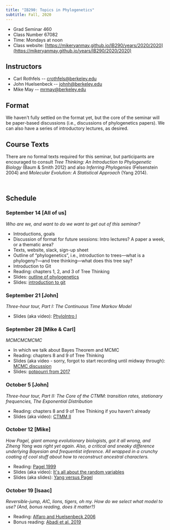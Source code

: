 ```yaml
---
title: "IB290: Topics in Phylogenetics"
subtitle: Fall, 2020
---
```


* Grad Seminar 460
* Class Number 67082
* Time: Mondays at noon
* Class website: [https://mikeryanmay.github.io/IB290/years/2020/2020](https://mikeryanmay.github.io/years/IB290/2020/2020)


## Instructors

* Carl Rothfels -- crothfels@berkeley.edu
* John Huelsenbeck -- johnh@berkeley.edu
* Mike May -- mrmay@berkeley.edu


## Format

We haven't fully settled on the format yet, but the core of the seminar will be paper-based discussions (i.e., discussions of phylogenetics papers). We can also have a series of introductory lectures, as desired.


## Course Texts

There are no formal texts required for this seminar, but participants are encouraged to consult *Tree Thinking: An Introduction to Phylogenetic Biology* (Baum & Smith 2012) and also *Inferring Phylogenies* (Felsenstein 2004) and *Molecular Evolution: A Statistical Approach* (Yang 2014).


&nbsp;
## Schedule

### September 14 [All of us]

*Who are we, and want to do we want to get out of this seminar?*
* Introductions, goals
* Discussion of format for future sessions: Intro lectures? A paper a week, or a thematic area?
* Texts, website, slack, sign-up sheet
* Outline of “phylogenetics”, i.e., introduction to trees—what is a phylogeny?—and tree thinking—what does this tree say?
* Introduction to Git
* Reading: chapters 1, 2, and 3 of Tree Thinking
* Slides: [outline of phylogenetics]( https://github.com/mikeryanmay/IB290/blob/master/years/2020/presentations/Mtg01_intro.ppt)
* Slides: [introduction to git](https://github.com/mikeryanmay/IB290/blob/master/content/lecture_slides/git.pdf)


### September 21 [John]
*Three-hour tour, Part I: The Continuous Time Markov Model*
* Slides (aka video): [PhyloIntro I](https://berkeley.box.com/s/qdypfnx52w04xlj1su3obzsmemrzrcw4)


### September 28 [Mike & Carl]
*MCMCMCMCMC*
* In which we talk about Bayes Theorem and MCMC
* Reading: chapters 8 and 9 of Tree Thinking
* Slides (aka video - sorry, forgot to start recording until midway through): [MCMC discussion](https://berkeley.box.com/s/9jo4kd3222uirttkmb9ryt5r5eo496c4)
* Slides: [potpourri from 2017](https://berkeley.box.com/s/wtb8704j27dd0a7p7oh9g2sht65zzcu6)


### October 5 [John]
*Three-hour tour, Part II: The Core of the CTMM: transition rates, stationary frequencies, The Exponential Distribution*
* Reading: chapters 8 and 9 of Tree Thinking if you haven't already
* Slides (aka video): [CTMM II](https://berkeley.box.com/s/eqkuvsj95upp2gih4uvj9xesqp9ept1y)


### October 12 [Mike]
*How Pagel, giant among evolutionary biologists, got it all wrong, and Ziheng Yang was right yet again. Also, a critical and sneaky difference underlying Bayesian and frequentist inference. All wrapped in a crunchy coating of cool stuff about how to reconstruct ancestral characters.*
* Reading: [Pagel 1999]( https://github.com/mikeryanmay/IB290/blob/master/years/2020/presentations/Pagel_1999_ML_ancestral_reconstruction.pdf)
* Slides (aka video): [It's all about the random variables](https://berkeley.box.com/s/m6lw7408omk2qa6ji1c1yqttbrla2ap8)
* Slides (aka slides): [Yang versus Pagel](https://berkeley.box.com/s/858n8d3nf4flbfcuz3gssik4s0gxbe0t)


### October 19 [Isaac]
*Reversible-jump, AIC, lions, tigers, oh my. How do we select what model to use? (And, bonus reading, does it matter?)*
* Reading: [Alfaro and Huelsenbeck 2006]( https://github.com/mikeryanmay/IB290/blob/master/years/2020/presentations/Alfaro_Huelsenbeck_2006.pdf)
* Bonus reading: [Abadi et al. 2019]( https://github.com/mikeryanmay/IB290/blob/master/years/2020/presentations/Abadi_etal_2019.pdf)


